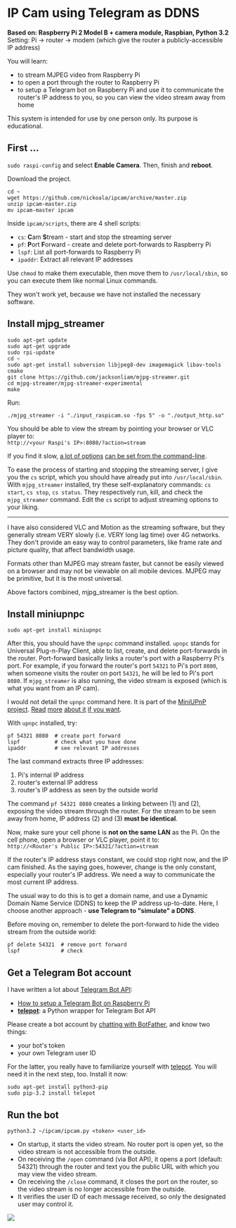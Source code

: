 # IP Cam using Telegram as DDNS

**Based on: Raspberry Pi 2 Model B + camera module, Raspbian, Python 3.2**  
Setting: Pi → router → modem (which give the router a publicly-accessible IP address)

You will learn:
- to stream MJPEG video from Raspberry Pi
- to open a port through the router to Raspberry Pi
- to setup a Telegram bot on Raspberry Pi and use it to communicate the router's IP address to you, so you can view the video stream away from home

This system is intended for use by one person only. Its purpose is educational.

## First ...

`sudo raspi-config` and select **Enable Camera**. Then, finish and **reboot**.

Download the project.

```
cd ~
wget https://github.com/nickoala/ipcam/archive/master.zip
unzip ipcam-master.zip
mv ipcam-master ipcam
```

Inside `ipcam/scripts`, there are 4 shell scripts:

- `cs`: **C**am **S**tream - start and stop the streaming server
- `pf`: **P**ort **F**orward - create and delete port-forwards to Raspberry Pi
- `lspf`: List all port-forwards to Raspberry Pi
- `ipaddr`: Extract all relevant IP addresses

Use `chmod` to make them executable, then move them to `/usr/local/sbin`, so you can execute them like normal Linux commands.

They won't work yet, because we have not installed the necessary software.

## Install mjpg_streamer

```
sudo apt-get update
sudo apt-get upgrade
sudo rpi-update
cd ~
sudo apt-get install subversion libjpeg8-dev imagemagick libav-tools cmake
git clone https://github.com/jacksonliam/mjpg-streamer.git
cd mjpg-streamer/mjpg-streamer-experimental
make
```

Run:
```
./mjpg_streamer -i "./input_raspicam.so -fps 5" -o "./output_http.so"
```

You should be able to view the stream by pointing your browser or VLC player to:  
`http://<your Raspi's IP>:8080/?action=stream`

If you find it slow, [a lot of options](https://github.com/foosel/OctoPrint/wiki/MJPG-Streamer-configuration) [can be set from the command-line](http://skillfulness.blogspot.hk/2010/03/mjpg-streamer-documentation.html).

To ease the process of starting and stopping the streaming server, I give you the `cs` script, which you should have already put into `/usr/local/sbin`. With `mjpg_streamer` installed, try these self-explanatory commands: `cs start`, `cs stop`, `cs status`. They respectively run, kill, and check the `mjpg_streamer` command. Edit the `cs` script to adjust streaming options to your liking.

-----
I have also considered VLC and Motion as the streaming software, but they generally stream VERY slowly (i.e. VERY long lag time) over 4G networks. They don't provide an easy way to control parameters, like frame rate and picture quality, that affect bandwidth usage.

Formats other than MJPEG may stream faster, but cannot be easily viewed on a browser and may not be viewable on all mobile devices. MJPEG may be primitive, but it is the most universal.

Above factors combined, mjpg_streamer is the best option.

## Install miniupnpc

```
sudo apt-get install miniupnpc
```

After this, you should have the `upnpc` command installed. `upnpc` stands for Universal Plug-n-Play Client, able to list, create, and delete port-forwards in the router. Port-forward basically links a router's port with a Raspberry Pi's port. For example, if you forward the router's port `54321` to Pi's port `8080`, when someone visits the router on port `54321`, he will be led to Pi's port `8080`. If `mjpg_streamer` is also running, the video stream is exposed (which is what you want from an IP cam).

I would not detail the `upnpc` command here. It is part of the [MiniUPnP project](http://miniupnp.free.fr/). [Read](http://www.makelinux.com/man/1/U/upnpc) [more](http://superuser.com/questions/192132/how-to-automatically-forward-a-port-from-the-router-to-a-mac-upnp) [about it](https://forum.transmissionbt.com/viewtopic.php?t=15840) [if you want](http://po-ru.com/diary/using-upnp-igd-for-simpler-port-forwarding/).

With `upnpc` installed, try:

```
pf 54321 8080  # create port forward
lspf           # check what you have done
ipaddr         # see relevant IP addresses
```

The last command extracts three IP addresses:

1. Pi's internal IP address
2. router's external IP address
3. router's IP address as seen by the outside world

The command `pf 54321 8080` creates a linking between (1) and (2), exposing the video stream through the router. For the stream to be seen away from home, IP address (2) and (3) **must be identical**.

Now, make sure your cell phone is **not on the same LAN** as the Pi. On the cell phone, open a browser or VLC player, point it to:  
`http://<Router's Public IP>:54321/?action=stream`

If the router's IP address stays constant, we could stop right now, and the IP cam finished. As the saying goes, however, change is the only constant, especially your router's IP address. We need a way to communicate the most current IP address.

The usual way to do this is to get a domain name, and use a Dynamic Domain Name Service (DDNS) to keep the IP address up-to-date. Here, I choose another approach - **use Telegram to "simulate" a DDNS**.

Before moving on, remember to delete the port-forward to hide the video stream from the outside world:

```
pf delete 54321  # remove port forward
lspf             # check
```

## Get a Telegram Bot account

I have written a lot about [Telegram Bot API](https://core.telegram.org/bots):

- [How to setup a Telegram Bot on Raspberry Pi](http://www.instructables.com/id/Set-up-Telegram-Bot-on-Raspberry-Pi/)
- **[telepot](https://github.com/nickoala/telepot)**: a Python wrapper for Telegram Bot API

Please create a bot account by [chatting with BotFather](https://core.telegram.org/bots), and know two things:

- your bot's token
- your own Telegram user ID

For the latter, you really have to familiarize yourself with [telepot](https://github.com/nickoala/telepot). You will need it in the next step, too. Install it now:

```
sudo apt-get install python3-pip
sudo pip-3.2 install telepot
```

## Run the bot

```
python3.2 ~/ipcam/ipcam.py <token> <user_id>
```

- On startup, it starts the video stream. No router port is open yet, so the video stream is not accessible from the outside.
- On receiving the `/open` command (via Bot API), it opens a port (default: 54321) through the router and text you the public URL with which you may view the video stream.
- On receiving the `/close` command, it closes the port on the router, so the video stream is no longer accessible from the outside.
- It verifies the user ID of each message received, so only the designated user may control it.

![](https://github.com/nickoala/ipcam/blob/master/images/ipcam.png?raw=true)

